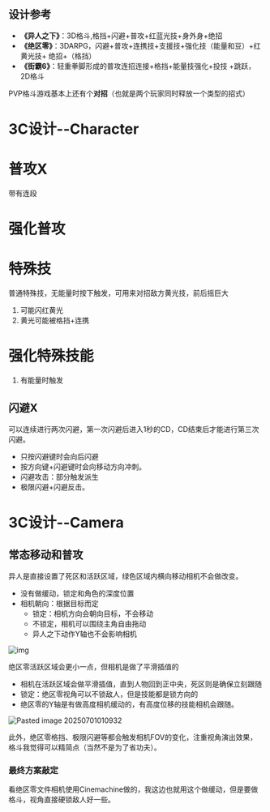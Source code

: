## 设计参考
- **《异人之下》**：3D格斗,格挡+闪避+普攻+红蓝光技+身外身+绝招
- **《绝区零》**：3DARPG，闪避+普攻+连携技+支援技+强化技（能量和豆）+红黄光技+ 绝招+（格挡）
- **《街霸6》**：轻重拳脚形成的普攻连招连接+格挡+能量技强化+投技 +跳跃，2D格斗

PVP格斗游戏基本上还有个**对招**（也就是两个玩家同时释放一个类型的招式）


# 3C设计--Character

# 普攻X
带有连段

# 强化普攻


# 特殊技
普通特殊技，无能量时按下触发，可用来对招敌方黄光技，前后摇巨大
1. 可能闪红黄光
2. 黄光可能被格挡+连携

# 强化特殊技能
1. 有能量时触发
## 闪避X
可以连续进行两次闪避，第一次闪避后进入1秒的CD，CD结束后才能进行第三次闪避。
- 只按闪避键时会向后闪避
- 按方向键+闪避键时会向移动方向冲刺。
- 闪避攻击：部分触发派生
- 极限闪避+闪避反击。



# 3C设计--Camera
## 常态移动和普攻
异人是直接设置了死区和活跃区域，绿色区域内横向移动相机不会做改变。

- 没有做缓动，锁定和角色的深度位置
- 相机朝向：根据目标而定
  - 锁定：相机方向会朝向目标，不会移动
  - 不锁定，相机可以围绕主角自由拖动
  - 异人之下动作Y轴也不会影响相机

![img](https://crydustblog.oss-cn-chengdu.aliyuncs.com/fb1a7fb2711cd394e1b6ee018d680753.jpeg)

绝区零活跃区域会更小一点，但相机是做了平滑插值的

- 相机在活跃区域会做平滑插值，直到人物回到正中央，死区则是确保立刻跟随
- 锁定：绝区零视角可以不锁敌人，但是技能都是锁方向的
- 绝区零的Y轴是有做高度相机缓动的，有高度位移的技能相机会跟随。

![Pasted image 20250701010932](https://crydustblog.oss-cn-chengdu.aliyuncs.com/Pasted%20image%2020250701010932.png)

此外，绝区零格挡、极限闪避等都会触发相机FOV的变化，注重视角演出效果，格斗我觉得可以精简点（当然不是为了省功夫）。

### 最终方案敲定

看绝区零文件相机使用Cinemachine做的，我这边也就用这个做缓动，但是要做格斗，视角直接硬锁敌人好一些。
